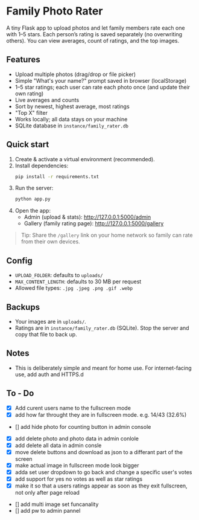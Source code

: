 # Family Photo Rater

A tiny Flask app to upload photos and let family members rate each one with 1–5 stars.
Each person’s rating is saved separately (no overwriting others). You can view averages,
count of ratings, and the top images.

## Features
- Upload multiple photos (drag/drop or file picker)
- Simple "What's your name?" prompt saved in browser (localStorage)
- 1–5 star ratings; each user can rate each photo once (and update their own rating)
- Live averages and counts
- Sort by newest, highest average, most ratings
- "Top X" filter
- Works locally; all data stays on your machine
- SQLite database in `instance/family_rater.db`

## Quick start
1. Create & activate a virtual environment (recommended).
2. Install dependencies:
   ```bash
   pip install -r requirements.txt
   ```
3. Run the server:
   ```bash
   python app.py
   ```
4. Open the app:
   - Admin (upload & stats): http://127.0.0.1:5000/admin
   - Gallery (family rating page): http://127.0.0.1:5000/gallery

> Tip: Share the `/gallery` link on your home network so family can rate from their own devices.

## Config
- `UPLOAD_FOLDER`: defaults to `uploads/`
- `MAX_CONTENT_LENGTH`: defaults to 30 MB per request
- Allowed file types: `.jpg .jpeg .png .gif .webp`

## Backups
- Your images are in `uploads/`.
- Ratings are in `instance/family_rater.db` (SQLite). Stop the server and copy that file to back up.

## Notes
- This is deliberately simple and meant for home use. For internet-facing use, add auth and HTTPS.d
## To - Do
- [x] Add curent users name to the fullscreen mode
- [x] add how far throught they are in fullscreen mode. e.g. 14/43 (32.6%)
- [] add hide photo for counting button in admin console
- [x] add delete photo and photo data in admin conlole
- [x] add delete all data in admin consle
- [x] move delete buttons and download as json to a differant part of the screen
- [x] make actual image in fullscreen mode look bigger
- [x] adda set user dropdown to go back and change a specific user's votes
- [x] add support for yes no votes as well as star ratings
- [x] make it so that a users ratings appear as soon as they exit fullscreen, not only after page reload
- [] add multi image set funcanality
- [] add pw to admin pannel